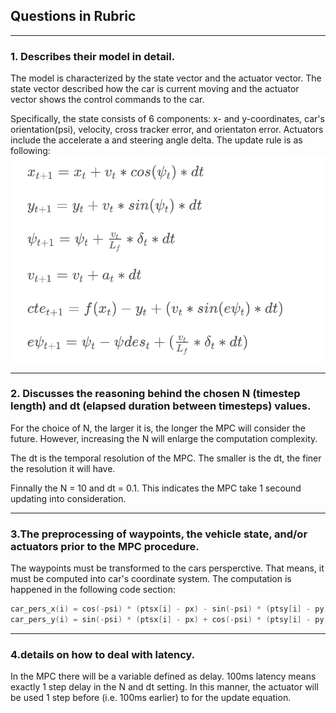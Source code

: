 ## Questions in Rubric
---

### 1. Describes their model in detail.
The model is characterized by the state vector and the actuator vector. The state vector described how the car is current moving and the actuator vector shows the control commands to the car.

Specifically, the state consists of 6 components: x- and y-coordinates, car's orientation(psi), velocity, cross tracker error, and orientaton error. Actuators include the accelerate a and steering angle delta. The update rule is as following: 
![update](./update.png)

---

### 2. Discusses the reasoning behind the chosen N (timestep length) and dt (elapsed duration between timesteps) values.
For the choice of N, the larger it is, the longer the MPC will consider the future. However, increasing the N will enlarge the computation complexity.

The dt is the temporal resolution of the MPC. The smaller is the dt, the finer the resolution it will have. 

 Finnally the N = 10 and dt = 0.1. This indicates the MPC take 1 secound updating into consideration.

---
 ### 3.The preprocessing of waypoints, the vehicle state, and/or actuators prior to the MPC procedure. 
 
 The waypoints must be transformed to the cars persperctive. That means, it must be computed into car's coordinate system. The computation is happened in the following code section:
 ```cpp
 car_pers_x(i) = cos(-psi) * (ptsx[i] - px) - sin(-psi) * (ptsy[i] - py); 
car_pers_y(i) = sin(-psi) * (ptsx[i] - px) + cos(-psi) * (ptsy[i] - py); 
```
 ---


### 4.details on how to deal with latency. 

In the MPC there will be a variable defined as delay. 100ms latency means exactly 1 step delay in the N and dt setting. In this manner, the actuator will be used 1 step before (i.e. 100ms earlier) to for the update equation.